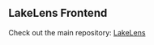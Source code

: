 ## LakeLens Frontend

Check out the main repository: [LakeLens](https://github.com/Manaswa-S/LakeLens)
